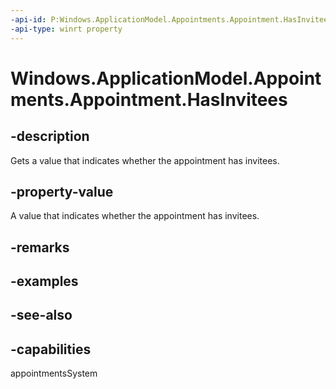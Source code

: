 ```yaml
---
-api-id: P:Windows.ApplicationModel.Appointments.Appointment.HasInvitees
-api-type: winrt property
---
```


<!-- Property syntax
public bool HasInvitees { get; }
-->

# Windows.ApplicationModel.Appointments.Appointment.HasInvitees

## -description
Gets a value that indicates whether the appointment has invitees.

## -property-value
A value that indicates whether the appointment has invitees.

## -remarks

## -examples

## -see-also

## -capabilities
appointmentsSystem
